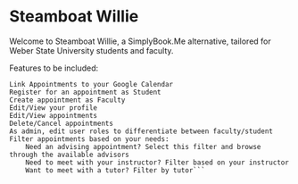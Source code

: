 # Steamboat Willie

Welcome to Steamboat Willie, a SimplyBook.Me alternative, tailored for Weber State University students and faculty.

Features to be included:

    
    Link Appointments to your Google Calendar
    Register for an appointment as Student
    Create appointment as Faculty
    Edit/View your profile
    Edit/View appointments
    Delete/Cancel appointments
    As admin, edit user roles to differentiate between faculty/student
    Filter appointments based on your needs:
        Need an advising appointment? Select this filter and browse through the available advisors
        Need to meet with your instructor? Filter based on your instructor
        Want to meet with a tutor? Filter by tutor```
    
